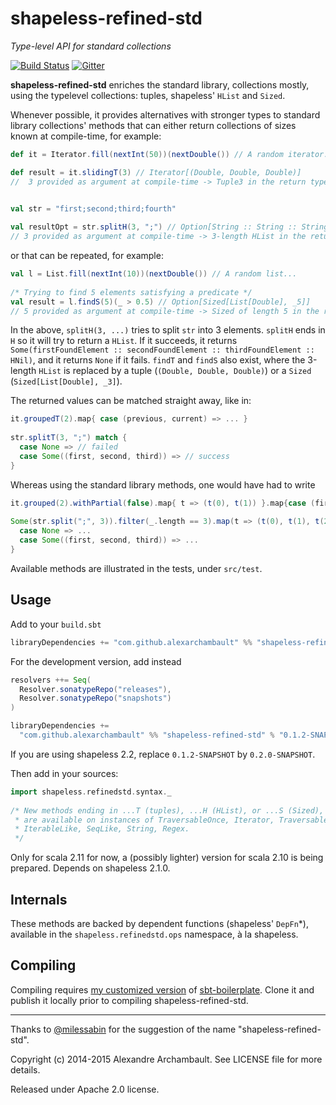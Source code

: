 # shapeless-refined-std

*Type-level API for standard collections*

[![Build Status](https://travis-ci.org/alexarchambault/shapeless-refined-std.svg)](https://travis-ci.org/alexarchambault/shapeless-refined-std)
[![Gitter](https://badges.gitter.im/Join%20Chat.svg)](https://gitter.im/alexarchambault/shapeless-refined-std?utm_source=badge&utm_medium=badge&utm_campaign=pr-badge&utm_content=badge)

**shapeless-refined-std** enriches the standard library, collections mostly, using the typelevel collections:
tuples, shapeless' `HList` and `Sized`.

Whenever possible, it provides alternatives with stronger types to standard library collections' methods that can either 
return collections of sizes known at compile-time, for example:

```scala
def it = Iterator.fill(nextInt(50))(nextDouble()) // A random iterator...

def result = it.slidingT(3) // Iterator[(Double, Double, Double)]
//  3 provided as argument at compile-time -> Tuple3 in the return type
    

val str = "first;second;third;fourth"

val resultOpt = str.splitH(3, ";") // Option[String :: String :: String :: HNil]
// 3 provided as argument at compile-time -> 3-length HList in the return type
```
     
or that can be repeated, for example:

```scala
val l = List.fill(nextInt(10))(nextDouble()) // A random list...
    
/* Trying to find 5 elements satisfying a predicate */
val result = l.findS(5)(_ > 0.5) // Option[Sized[List[Double], _5]]
// 5 provided as argument at compile-time -> Sized of length 5 in the return type
```
   
In the above, `splitH(3, ...)` tries to split `str` into 3 elements. `splitH` ends in `H` so it will
try to return a `HList`. If it succeeds, it returns
`Some(firstFoundElement :: secondFoundElement :: thirdFoundElement :: HNil)`, and it returns `None` if it fails. 
`findT` and `findS` also exist, where the 3-length `HList` is replaced by a tuple (`(Double, Double, Double)`) 
or a `Sized` (`Sized[List[Double], _3]`).

The returned values can be matched straight away, like in:

```scala
it.groupedT(2).map{ case (previous, current) => ... }
  
str.splitT(3, ";") match {
  case None => // failed
  case Some((first, second, third)) => // success
}
```
   
Whereas using the standard library methods, one would have had to write
  
```scala  
it.grouped(2).withPartial(false).map{ t => (t(0), t(1)) }.map{case (first, second) => ...}
   
Some(str.split(";", 3)).filter(_.length == 3).map(t => (t(0), t(1), t(2))) match {
  case None => ...
  case Some((first, second, third)) => ...
}
```

Available methods are illustrated in the tests, under `src/test`.

## Usage

Add to your `build.sbt`

```scala
libraryDependencies += "com.github.alexarchambault" %% "shapeless-refined-std" % "0.1.1"
```

For the development version, add instead
```scala
resolvers ++= Seq(
  Resolver.sonatypeRepo("releases"),
  Resolver.sonatypeRepo("snapshots")
)

libraryDependencies +=
  "com.github.alexarchambault" %% "shapeless-refined-std" % "0.1.2-SNAPSHOT"
```

If you are using shapeless 2.2, replace `0.1.2-SNAPSHOT` by `0.2.0-SNAPSHOT`.

Then add in your sources:

```scala
import shapeless.refinedstd.syntax._
    
/* New methods ending in ...T (tuples), ...H (HList), or ...S (Sized),
 * are available on instances of TraversableOnce, Iterator, TraversableLike,
 * IterableLike, SeqLike, String, Regex. 
 */
```

Only for scala 2.11 for now, a (possibly lighter) version for scala 2.10 is being prepared. Depends on shapeless 2.1.0.


## Internals

These methods are backed by dependent functions (shapeless' `DepFn`*), available in the `shapeless.refinedstd.ops`
namespace, à la shapeless.

## Compiling

Compiling requires [my customized version](https://github.com/alexarchambault/sbt-boilerplate) of [sbt-boilerplate](https://github.com/sbt/sbt-boilerplate).
Clone it and publish it locally prior to compiling shapeless-refined-std.

---

Thanks to [@milessabin](https://github.com/milessabin/) for the suggestion of the name "shapeless-refined-std".

Copyright (c) 2014-2015 Alexandre Archambault. See LICENSE file for more details.

Released under Apache 2.0 license.

